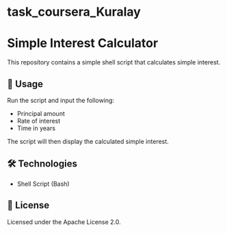 # task_coursera_Kuralay

# Simple Interest Calculator

This repository contains a simple shell script that calculates simple interest.

## 📌 Usage

Run the script and input the following:

- Principal amount
- Rate of interest
- Time in years

The script will then display the calculated simple interest.

## 🛠 Technologies

- Shell Script (Bash)

## 🧾 License

Licensed under the Apache License 2.0.
